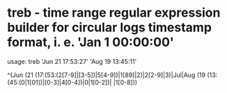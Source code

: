 # treb - time range regular expression builder for circular logs timestamp format, i. e. 'Jan  1 00:00:00'
usage: treb 'Jun 21 17:53:27' 'Aug 19 13:45:11'

^(Jun (21 (17:(53:(2[7-9]|[3-5])|5[4-9])|1[89]|2)|2[2-9]|3)|Jul|Aug (19 (13:(45:(0|1[01])|[0-3]|4[0-4])|0|1[0-2])| |1[0-8]))

